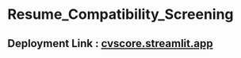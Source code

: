 # Resume_Compatibility_Screening

## Deployment Link : <a href = "https://cvscore.streamlit.app"> cvscore.streamlit.app </a>
